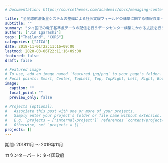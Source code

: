 ```yaml
---
# Documentation: https://sourcethemes.com/academic/docs/managing-content/

title: "全地球航法衛星システムの整備による社会実験フィールドの構築に関する情報収集・確認調査"
subtitle: ""
summary: "タイ国での電子基準点データの配信を行うデータセンター構築にかかる支援を行うプロジェクトの基礎調査"
authors: ["Jin Igarashi"]
tags: ["Thailand", "CORS"]
categories: ["JICA"]
date: 2018-11-01T22:11:16+09:00
lastmod: 2020-03-06T22:11:16+09:00
featured: false
draft: false

# Featured image
# To use, add an image named `featured.jpg/png` to your page's folder.
# Focal points: Smart, Center, TopLeft, Top, TopRight, Left, Right, BottomLeft, Bottom, BottomRight.
image:
  caption: ""
  focal_point: ""
  preview_only: false

# Projects (optional).
#   Associate this post with one or more of your projects.
#   Simply enter your project's folder or file name without extension.
#   E.g. `projects = ["internal-project"]` references `content/project/deep-learning/index.md`.
#   Otherwise, set `projects = []`.
projects: []
---
```


期間: 201811月 〜 2019年11月

カウンターパート: タイ国政府